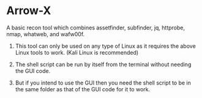 # Arrow-X
A basic recon tool which combines assetfinder, subfinder, jq, httprobe, nmap, whatweb, and wafw00f.

1) This tool can only be used on any type of Linux as it requires the above Linux tools to work. (Kali Linux is recommended)

2) The shell script can be run by itself from the terminal without needing the GUI code.

3) But if you intend to use the GUI then you need the shell script to be in the same folder as that of the GUI code for it to work.
